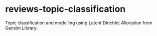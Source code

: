 # reviews-topic-classification
Topic classification and modelling using Latent Dirichlet Allocation from Gensim Library.

